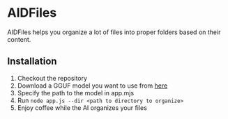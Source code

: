 # AIDFiles 

AIDFiles helps you organize a lot of files into proper folders based on their content. 

## Installation

1. Checkout the repository
2. Download a GGUF model you want to use from [here](https://huggingface.co/TheBloke?search_models=GGUF&sort_models=downloads#models)
3. Specify the path to the model in app.mjs
4. Run `node app.js --dir <path to directory to organize>`
5. Enjoy coffee while the AI organizes your files
